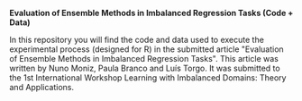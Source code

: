 <b>Evaluation of Ensemble Methods in Imbalanced Regression Tasks (Code + Data)</b>

In this repository you will find the code and data used to execute the experimental process (designed for R) in the submitted article "Evaluation of Ensemble Methods in Imbalanced Regression Tasks". This article was written by Nuno Moniz, Paula Branco and Luís Torgo. It was submitted to the 1st International Workshop Learning with Imbalanced Domains: Theory and Applications.
